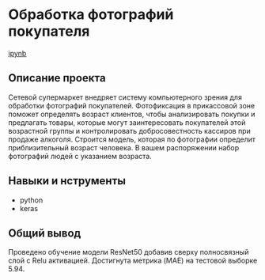 # Обработка фотографий покупателя
[ipynb](https://github.com/dvm042607/yandex_practicum_DS_projects/blob/main/face_control/face_control.ipynb)
## Описание проекта
Сетевой супермаркет внедряет систему компьютерного зрения для обработки фотографий покупателей. Фотофиксация в прикассовой зоне поможет определять возраст клиентов, чтобы анализировать покупки и предлагать товары, которые могут заинтересовать покупателей этой возрастной группы и контролировать добросовестность кассиров при продаже алкоголя. Строится модель, которая по фотографии определит приблизительный возраст человека. В вашем распоряжении набор фотографий людей с указанием возраста.
## Навыки и нструменты
- python
- keras
## Общий вывод
Проведено обучение модели ResNet50 добавив сверху полносвязный слой с Relu активацией. Достигнута метрика (MAE) на тестовой выборке 5.94. 
